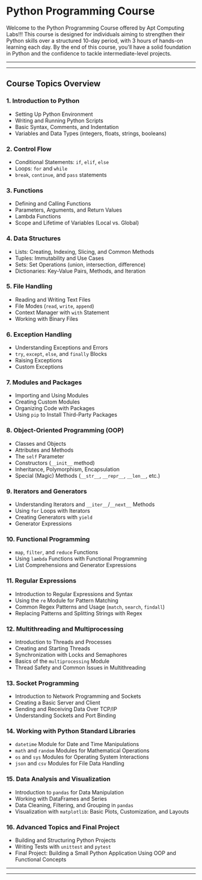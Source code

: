 # Python Programming Course

Welcome to the Python Programming Course offered by Apt Computing Labs!!!
This course is designed for individuals aiming to strengthen their Python skills over a structured 10-day period, with 3 hours of hands-on learning each day. By the end of this course, you'll have a solid foundation in Python and the confidence to tackle intermediate-level projects.

---
---

## Course Topics Overview

### 1. **Introduction to Python**
   - Setting Up Python Environment
   - Writing and Running Python Scripts
   - Basic Syntax, Comments, and Indentation
   - Variables and Data Types (integers, floats, strings, booleans)

### 2. **Control Flow**
   - Conditional Statements: `if`, `elif`, `else`
   - Loops: `for` and `while`
   - `break`, `continue`, and `pass` statements

### 3. **Functions**
   - Defining and Calling Functions
   - Parameters, Arguments, and Return Values
   - Lambda Functions
   - Scope and Lifetime of Variables (Local vs. Global)

### 4. **Data Structures**
   - Lists: Creating, Indexing, Slicing, and Common Methods
   - Tuples: Immutability and Use Cases
   - Sets: Set Operations (union, intersection, difference)
   - Dictionaries: Key-Value Pairs, Methods, and Iteration

### 5. **File Handling**
   - Reading and Writing Text Files
   - File Modes (`read`, `write`, `append`)
   - Context Manager with `with` Statement
   - Working with Binary Files

### 6. **Exception Handling**
   - Understanding Exceptions and Errors
   - `try`, `except`, `else`, and `finally` Blocks
   - Raising Exceptions
   - Custom Exceptions

### 7. **Modules and Packages**
   - Importing and Using Modules
   - Creating Custom Modules
   - Organizing Code with Packages
   - Using `pip` to Install Third-Party Packages

### 8. **Object-Oriented Programming (OOP)**
   - Classes and Objects
   - Attributes and Methods
   - The `self` Parameter
   - Constructors (`__init__` method)
   - Inheritance, Polymorphism, Encapsulation
   - Special (Magic) Methods (`__str__`, `__repr__`, `__len__`, etc.)

### 9. **Iterators and Generators**
   - Understanding Iterators and `__iter__`/`__next__` Methods
   - Using `for` Loops with Iterators
   - Creating Generators with `yield`
   - Generator Expressions

### 10. **Functional Programming**
   - `map`, `filter`, and `reduce` Functions
   - Using `lambda` Functions with Functional Programming
   - List Comprehensions and Generator Expressions

### 11. **Regular Expressions**
   - Introduction to Regular Expressions and Syntax
   - Using the `re` Module for Pattern Matching
   - Common Regex Patterns and Usage (`match`, `search`, `findall`)
   - Replacing Patterns and Splitting Strings with Regex

### 12. **Multithreading and Multiprocessing**
   - Introduction to Threads and Processes
   - Creating and Starting Threads
   - Synchronization with Locks and Semaphores
   - Basics of the `multiprocessing` Module
   - Thread Safety and Common Issues in Multithreading

### 13. **Socket Programming**
   - Introduction to Network Programming and Sockets
   - Creating a Basic Server and Client
   - Sending and Receiving Data Over TCP/IP
   - Understanding Sockets and Port Binding

### 14. **Working with Python Standard Libraries**
   - `datetime` Module for Date and Time Manipulations
   - `math` and `random` Modules for Mathematical Operations
   - `os` and `sys` Modules for Operating System Interactions
   - `json` and `csv` Modules for File Data Handling

### 15. **Data Analysis and Visualization**
   - Introduction to `pandas` for Data Manipulation
   - Working with DataFrames and Series
   - Data Cleaning, Filtering, and Grouping in `pandas`
   - Visualization with `matplotlib`: Basic Plots, Customization, and Layouts

### 16. **Advanced Topics and Final Project**
   - Building and Structuring Python Projects
   - Writing Tests with `unittest` and `pytest`
   - Final Project: Building a Small Python Application Using OOP and Functional Concepts

---

---

